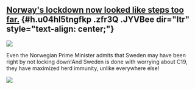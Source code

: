 
[Norway's lockdown now looked like steps too far.](https://www.google.com/url?q=https%3A%2F%2Fwww.telegraph.co.uk%2Fnews%2F2020%2F05%2F30%2Fcoronavirus-norway-wonders-should-have-like-sweden%2F&sa=D&sntz=1&usg=AFQjCNHq6pOqrsKGX7sEGU-wF-DDcRiBxA) {#h.u04hl5tngfkp .zfr3Q .JYVBee dir="ltr" style="text-align: center;"}
-----------------------------------------------------------------------------------------------------------------------------------------------------------------------------------------------------------------------------------------------------

[![](https://lh4.googleusercontent.com/GZakKfPCSEqIgluPGroMETVFYKyx_bFN9hwOitplqqCxNAa3Q1kyQGF8wb-wqMaTNctrhKcVDuZ1pWeU9btck9XT4oBXF5SzOmfc_WDm0ntTOuIGJWI=w1280)](https://www.google.com/url?q=https%3A%2F%2Fredcap.med.usc.edu%2Fsurveys%2F%3Fs%3DJ7KEL4YTKT&sa=D&sntz=1&usg=AFQjCNGgmJPVlIxKzdq9Pd16K5HC0kstRQ)

Even the Norwegian Prime Minister admits that Sweden may have been right
by not locking down!And Sweden is done with worrying about C19, they
have maximized herd immunity, unlike everywhere else!

![](https://lh6.googleusercontent.com/94_-VlWiFi_AGdYf63fMlAGVp8bITIRcjyLKV8mDLsFvIERgTYynrTTDmq6fH4az6Hl0LmPStDyBFD9tQkY7-smm7UGap-nWsBN5Z-6facktDI6O-0I=w1280)
